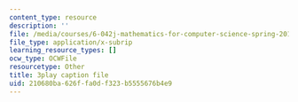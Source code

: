 ```yaml
---
content_type: resource
description: ''
file: /media/courses/6-042j-mathematics-for-computer-science-spring-2015/210680ba626ffa0df323b5555676b4e9_T1AtlGrCoU8.srt
file_type: application/x-subrip
learning_resource_types: []
ocw_type: OCWFile
resourcetype: Other
title: 3play caption file
uid: 210680ba-626f-fa0d-f323-b5555676b4e9
---
```

